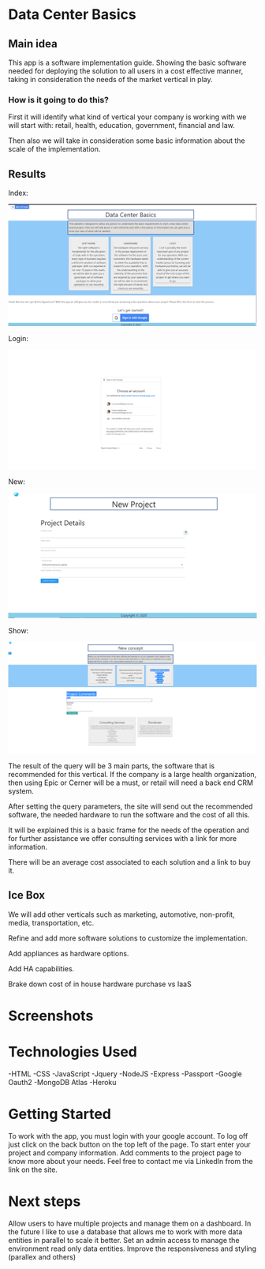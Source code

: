 
# Data Center Basics

## Main idea

This app is a software implementation guide. Showing the basic software needed for deploying the solution to all users in a cost effective manner, taking in consideration the needs of the market vertical in play.

### How is it going to do this?

First it will identify what kind of vertical your company is working with we will start with: retail, health, education, government, financial and law. 

Then also we will take in consideration some basic information about the scale of the implementation.

## Results

Index:

<img src="images/first.PNG">

Login:

![](images/login.PNG)

New:

![](images/new.PNG)

Show:

![](RMimages/show.PNG)


The result of the query will be 3 main parts, the software that is recommended for this vertical. If the company is a large health organization, then using Epic or Cerner will be a must, or retail will need a back end CRM system. 

After setting the query parameters, the site will send out the recommended software, the needed hardware to run the software and the cost of all this.

It will be explained this is a basic frame for the needs of the operation and for further assistance we offer consulting services with a link for more information.

There will be an average cost associated to each  solution and a link to buy it.

## Ice Box

We will add other verticals such as marketing,  automotive, non-profit, media, transportation, etc. 

Refine and add more software solutions to customize the implementation.

Add appliances as hardware options.

Add HA capabilities.

Brake down cost of in house hardware purchase vs IaaS


# Screenshots



# Technologies Used
-HTML
-CSS
-JavaScript
-Jquery
-NodeJS
-Express
-Passport
-Google Oauth2
-MongoDB Atlas
-Heroku

# Getting Started

To work with the app, you must login with your google account. To log off just click on the back button on the top left of the page.
To start enter your project and company information.
Add comments to the project page to know more about your needs.
Feel free to contact me via LinkedIn from the link on the site.

# Next steps

Allow users to have multiple projects and manage them on a dashboard.
In the future I like to use a database that allows me to work with more data entities in parallel to scale it better.
Set an admin access to manage the environment read only data entities.
Improve the responsiveness and styling (parallex and others)



